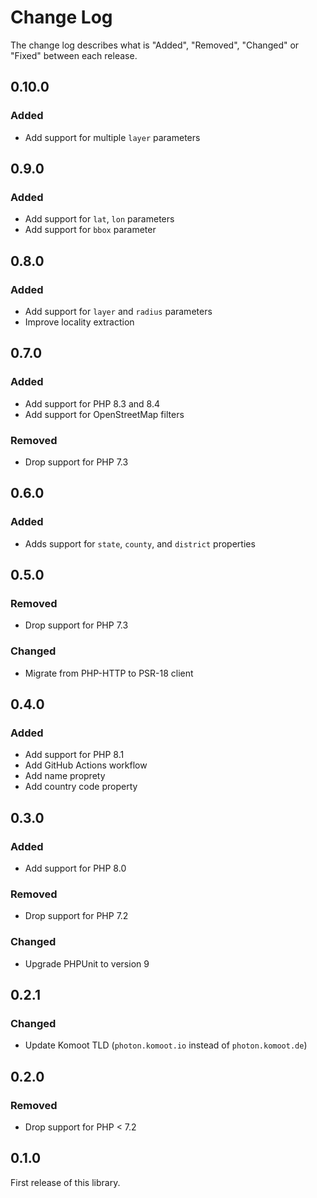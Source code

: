 # Change Log

The change log describes what is "Added", "Removed", "Changed" or "Fixed" between each release.

## 0.10.0

### Added

- Add support for multiple `layer` parameters

## 0.9.0

### Added

- Add support for `lat`, `lon` parameters
- Add support for `bbox` parameter

## 0.8.0

### Added

- Add support for `layer` and `radius` parameters
- Improve locality extraction

## 0.7.0

### Added

- Add support for PHP 8.3 and 8.4
- Add support for OpenStreetMap filters

### Removed

- Drop support for PHP 7.3

## 0.6.0

### Added

- Adds support for `state`, `county`, and `district` properties

## 0.5.0

### Removed

- Drop support for PHP 7.3

### Changed

- Migrate from PHP-HTTP to PSR-18 client

## 0.4.0

### Added

- Add support for PHP 8.1
- Add GitHub Actions workflow
- Add name proprety
- Add country code property

## 0.3.0

### Added

- Add support for PHP 8.0

### Removed

- Drop support for PHP 7.2

### Changed

- Upgrade PHPUnit to version 9

## 0.2.1

### Changed

- Update Komoot TLD (`photon.komoot.io` instead of `photon.komoot.de`)

## 0.2.0

### Removed

- Drop support for PHP < 7.2

## 0.1.0

First release of this library.
